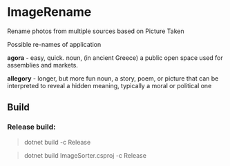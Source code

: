 # ImageRename
Rename photos from multiple sources based on Picture Taken

Possible re-names of application 

**agora** - easy, quick. 
noun, (in ancient Greece) a public open space used for assemblies and markets.

**allegory** - longer, but more fun
noun, a story, poem, or picture that can be interpreted to reveal a hidden meaning, typically a moral or political one

## Build 

### Release build: 

> dotnet build -c Release

> dotnet build ImageSorter.csproj -c Release
